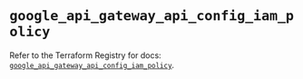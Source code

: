 # `google_api_gateway_api_config_iam_policy`

Refer to the Terraform Registry for docs: [`google_api_gateway_api_config_iam_policy`](https://registry.terraform.io/providers/hashicorp/google-beta/6.27.0/docs/resources/google_api_gateway_api_config_iam_policy).
